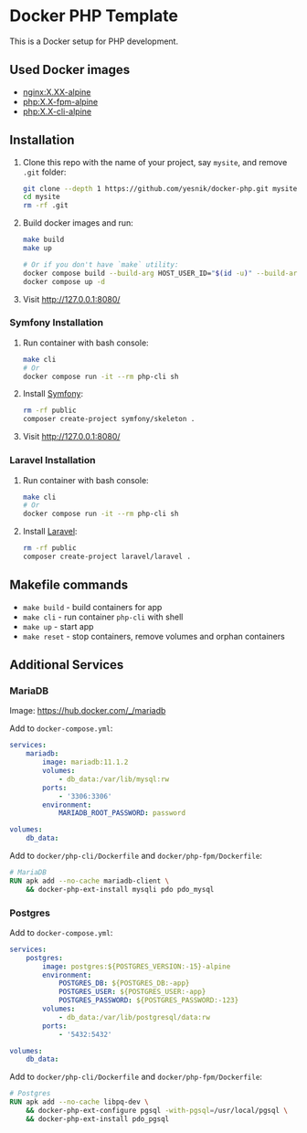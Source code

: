 # Docker PHP Template

This is a Docker setup for PHP development.

## Used Docker images

- [nginx:X.XX-alpine](https://hub.docker.com/_/nginx)
- [php:X.X-fpm-alpine](https://hub.docker.com/_/php/tags?page=1&name=fpm-alpine)
- [php:X.X-cli-alpine](https://hub.docker.com/_/php/tags?page=1&name=cli-alpine)

## Installation

1. Clone this repo with the name of your project, say `mysite`, and remove `.git` folder:
    ```bash
    git clone --depth 1 https://github.com/yesnik/docker-php.git mysite
    cd mysite
    rm -rf .git
    ```
2. Build docker images and run:
    ```bash
    make build
    make up
    
    # Or if you don't have `make` utility:
    docker compose build --build-arg HOST_USER_ID="$(id -u)" --build-arg HOST_GROUP_ID="$(id -g)"
    docker compose up -d
    ```
4. Visit http://127.0.0.1:8080/

### Symfony Installation

1. Run container with bash console:
    ```bash
    make cli
    # Or
    docker compose run -it --rm php-cli sh
    ```
2. Install [Symfony](https://symfony.com/):
    ```bash
    rm -rf public
    composer create-project symfony/skeleton .
    ```
3. Visit http://127.0.0.1:8080/

### Laravel Installation

1. Run container with bash console:
    ```bash
    make cli
    # Or
    docker compose run -it --rm php-cli sh
    ```
2. Install [Laravel](https://laravel.com/):
    ```bash
    rm -rf public
    composer create-project laravel/laravel .
    ```

## Makefile commands

- `make build` - build containers for app
- `make cli` - run container `php-cli` with shell
- `make up` - start app
- `make reset` - stop containers, remove volumes and orphan containers

## Additional Services

### MariaDB

Image: https://hub.docker.com/_/mariadb

Add to `docker-compose.yml`:

```yml
services:
    mariadb:
        image: mariadb:11.1.2
        volumes:
            - db_data:/var/lib/mysql:rw
        ports:
            - '3306:3306'
        environment:
            MARIADB_ROOT_PASSWORD: password

volumes:
    db_data:
```
Add to `docker/php-cli/Dockerfile` and `docker/php-fpm/Dockerfile`:

```dockerfile
# MariaDB
RUN apk add --no-cache mariadb-client \
    && docker-php-ext-install mysqli pdo pdo_mysql
```

### Postgres

Add to `docker-compose.yml`:

```yml
services:
    postgres:
        image: postgres:${POSTGRES_VERSION:-15}-alpine
        environment:
            POSTGRES_DB: ${POSTGRES_DB:-app}
            POSTGRES_USER: ${POSTGRES_USER:-app}
            POSTGRES_PASSWORD: ${POSTGRES_PASSWORD:-123}
        volumes:
            - db_data:/var/lib/postgresql/data:rw
        ports:
            - '5432:5432'

volumes:
    db_data:
```

Add to `docker/php-cli/Dockerfile` and `docker/php-fpm/Dockerfile`:

```dockerfile
# Postgres
RUN apk add --no-cache libpq-dev \
    && docker-php-ext-configure pgsql -with-pgsql=/usr/local/pgsql \
    && docker-php-ext-install pdo_pgsql
```
